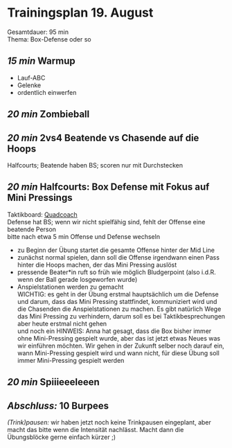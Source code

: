 # Trainingsplan 19. August  
Gesamtdauer: 95 min  
Thema: Box-Defense oder so  

## _15 min_ Warmup
- Lauf-ABC  
- Gelenke  
- ordentlich einwerfen  

## _20 min_ Zombieball  

## _20 min_ 2vs4 Beatende vs Chasende auf die Hoops  
Halfcourts; Beatende haben BS; scoren nur mit Durchstecken  

## _20 min_ Halfcourts: Box Defense mit Fokus auf Mini Pressings  
Taktikboard: [Quadcoach](https://quadcoach.app/tacticboards/687638b9db46a9caa9ba2235)  
Defense hat BS; wenn wir nicht spielfähig sind, fehlt der Offense eine beatende Person  
bitte nach etwa 5 min Offense und Defense wechseln  
- zu Beginn der Übung startet die gesamte Offense hinter der Mid Line  
- zunächst normal spielen, dann soll die Offense irgendwann einen Pass hinter die Hoops machen, der das Mini Pressing auslöst  
- pressende Beater*in ruft so früh wie möglich Bludgerpoint (also i.d.R. wenn der Ball gerade losgeworfen wurde)  
- Anspielstationen werden zu gemacht  
WICHTIG: es geht in der Übung erstmal hauptsächlich um die Defense und darum, dass das Mini Pressing stattfindet, kommuniziert wird und die Chasenden die Anspielstationen zu machen. Es gibt natürlich Wege das Mini Pressing zu verhindern, darum soll es bei Taktikbesprechungen aber heute erstmal nicht gehen  
und noch ein HINWEIS: Anna hat gesagt, dass die Box bisher immer ohne Mini-Pressing gespielt wurde, aber das ist jetzt etwas Neues was wir einführen möchten. Wir gehen in der Zukunft selber noch darauf ein, wann Mini-Pressing gespielt wird und wann nicht, für diese Übung soll immer Mini-Pressing gespielt werden 

## _20 min_ Spiiieeeleeen  

## _Abschluss:_ 10 Burpees  

_(Trink)pausen:_ wir haben jetzt noch keine Trinkpausen eingeplant, aber macht das bitte wenn die Intensität nachlässt. Macht dann die Übungsblöcke gerne einfach kürzer ;)